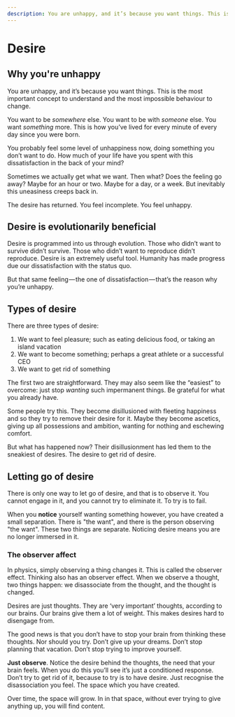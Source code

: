 ```yaml
---
description: You are unhappy, and it’s because you want things. This is the most important concept to understand and the most impossible behaviour to change.
---
```

# Desire

## Why you're unhappy

You are unhappy, and it’s because you want things. This is the most important concept to understand and the most impossible behaviour to change.

You want to be *somewhere* else. You want to be with *someone* else. You want *something* more. This is how you’ve lived for every minute of every day since you were born.

You probably feel some level of unhappiness now, doing something you don’t want to do. How much of your life have you spent with this dissatisfaction in the back of your mind?

Sometimes we actually get what we want. Then what? Does the feeling go away? Maybe for an hour or two. Maybe for a day, or a week. But inevitably this uneasiness creeps back in.

The desire has returned. You feel incomplete. You feel unhappy.

## Desire is evolutionarily beneficial

Desire is programmed into us through evolution. Those who didn’t want to survive didn’t survive. Those who didn’t want to reproduce didn’t reproduce. Desire is an extremely useful tool. Humanity has made progress due our dissatisfaction with the status quo.

But that same feeling — the one of dissatisfaction — that’s the reason why you’re unhappy.

## Types of desire

There are three types of desire:

1. We want to feel pleasure; such as eating delicious food, or taking an island vacation
2. We want to become something; perhaps a great athlete or a successful CEO
3. We want to get rid of something

The first two are straightforward. They may also seem like the “easiest” to overcome: just stop *wanting* such impermanent things. Be grateful for what you already have.

Some people try this. They become disillusioned with fleeting happiness and so they try to remove their desire for it. Maybe they become ascetics, giving up all possessions and ambition, wanting for nothing and eschewing comfort.

But what has happened now? Their disillusionment has led them to the sneakiest of desires. The desire to get rid of desire.

## Letting go of desire

There is only one way to let go of desire, and that is to observe it. You cannot engage in it, and you cannot try to eliminate it. To try is to fail.

When you **notice** yourself wanting something however, you have created a small separation. There is "the want", and there is the person observing "the want". These two things are separate. Noticing desire means you are no longer immersed in it.

### The observer affect

In physics, simply observing a thing changes it. This is called the observer effect. Thinking also has an observer effect. When we observe a thought, two things happen: we disassociate from the thought, and the thought is changed.

Desires are just thoughts. They are ‘very important’ thoughts, according to our brains. Our brains give them a lot of weight. This makes desires hard to disengage from.

The good news is that you don’t have to stop your brain from thinking these thoughts. Nor should you try. Don’t give up your dreams. Don’t stop planning that vacation. Don’t stop trying to improve yourself.

**Just observe**. Notice the desire behind the thoughts, the need that your brain feels. When you do this you’ll see it’s just a conditioned response. Don’t try to get rid of it, because to try is to have desire. Just recognise the disassociation you feel. The space which you have created.

Over time, the space will grow. In in that space, without ever trying to give anything up, you will find content.